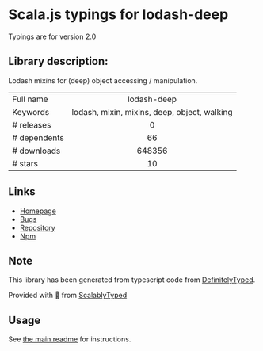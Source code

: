 
# Scala.js typings for lodash-deep

Typings are for version 2.0

## Library description:
Lodash mixins for (deep) object accessing / manipulation.

|                    |                 |
| ------------------ | :-------------: |
| Full name          | lodash-deep |
| Keywords           | lodash, mixin, mixins, deep, object, walking |
| # releases         | 0 |
| # dependents       | 66 |
| # downloads        | 648356 |
| # stars            | 10 |

## Links
- [Homepage](https://github.com/marklagendijk/lodash-deep)
- [Bugs](https://github.com/marklagendijk/lodash-deep/issues)
- [Repository](https://github.com/marklagendijk/lodash-deep)
- [Npm](https://www.npmjs.com/package/lodash-deep)
    


## Note
This library has been generated from typescript code from [DefinitelyTyped](https://definitelytyped.org).

Provided with :purple_heart: from [ScalablyTyped](https://github.com/oyvindberg/ScalablyTyped)

## Usage
See [the main readme](../../readme.md) for instructions.


